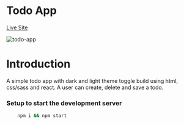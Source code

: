 # Todo App

[Live Site](https://todo-app-jsx.netlify.app/ "Todo App")

![todo-app](https://user-images.githubusercontent.com/59872341/128590586-26abb12d-1c1e-4fd8-989f-bcbd0dc144b5.png)

# Introduction

A simple todo app with dark and light theme toggle build using html, css/sass and react. A user can create, delete and save a todo.

### Setup to start the development server

```bash
    npm i && npm start
```
